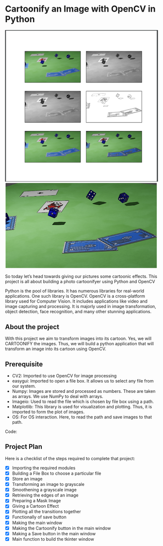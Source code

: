 # Cartoonify an Image with OpenCV in Python

![img.png](img.png)
![img_1.png](img_1.png)

So today let’s head towards giving our pictures some cartoonic effects. This 
project is all about building a photo cartoonifyer using Python and OpenCV

Python is the pool of libraries. It has numerous libraries for real-world 
applications. One such library is OpenCV. OpenCV is a cross-platform library 
used for Computer Vision. It includes applications like video and image 
capturing and processing. It is majorly used in image transformation, object 
detection, face recognition, and many other stunning applications.

## About the project

With this project we aim to transform images into its cartoon. Yes,
we will CARTOONIFY the images. Thus, we will build a python application that 
will transform an image into its cartoon using OpenCV.

## Prerequisite

- CV2: Imported to use OpenCV for image processing
- easygui: Imported to open a file box. It allows us to select any file from 
  our system.
- Numpy: Images are stored and processed as numbers. These are taken as 
  arrays. We use NumPy to deal with arrays.
- Imageio: Used to read the file which is chosen by file box using a path.
- Matplotlib: This library is used for visualization and plotting. Thus, it 
  is imported to form the plot of images.
- OS: For OS interaction. Here, to read the path and save images to that path.

Code:
## Project Plan

Here is a checklist of the steps required to complete that project:

- [x] Importing the required modules
- [x] Building a File Box to choose a particular file
- [x] Store an image
- [x] Transforming an image to grayscale
- [x] Smoothening a grayscale image
- [x] Retrieving the edges of an image
- [x] Preparing a Mask Image
- [x] Giving a Cartoon Effect
- [x] Plotting all the transitions together
- [x] Functionally of save button
- [x] Making the main window
- [x] Making the Cartoonify button in the main window
- [x] Making a Save button in the main window
- [x] Main function to build the tkinter window
